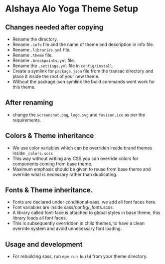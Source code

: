 # Alshaya Alo Yoga Theme Setup

## Changes needed after copying

* Rename the directory.
* Rename `.info` file and the name of theme and description in info file.
* Rename `.libraries.yml` file.
* Rename `.theme` file.
* Rename `.breakpoints.yml` file.
* Rename the `.settings.yml` file in `config/install`.
* Create a symlink for `package.json` file from the transac directory and place it inside the root of your new theme.
* Without the package.json symlink the build commands wont work for this theme.

## After renaming

* change the `screenshot.png`, `logo.svg` and `favicon.ico` as per the
requirements.

## Colors & Theme inheritance

* We use color variables which can be overriden inside brand themes inside
`_colors.scss`
* This way without writing any CSS you can override colors for components coming
 from base theme.
* Maximum emphasis should be given to reuse from base theme and override what is
 necessary rather than duplicating.

## Fonts & Theme inheritance.

* Fonts are declared under conditional-sass, we add all font faces here.
* Font variables are inside sass/config/_fonts.scss.
* A library called font-face is attached to global styles in base theme, this library loads all font faces.
* This is subsequently overridden in child themes, to have a clean override system and avoid unnecessary font loading.

## Usage and development

* For rebuilding sass, run `npm run build` from your theme directory.
